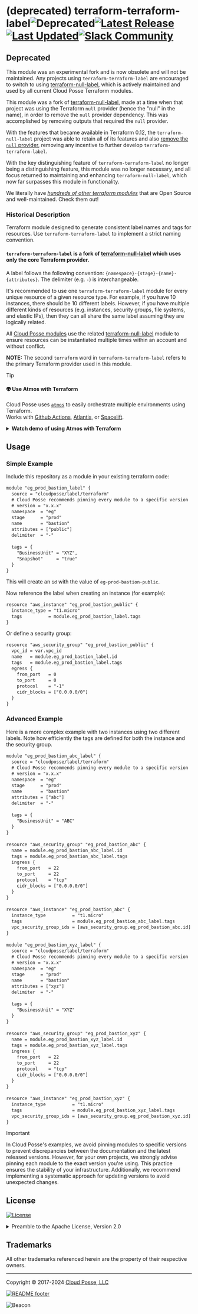 

<!-- markdownlint-disable -->
# (deprecated) terraform-terraform-label<img src="https://img.shields.io/badge/lifecycle-deprecated-critical?style=for-the-badge" alt="Deprecated"/><a href="https://github.com/cloudposse/terraform-terraform-label/releases/latest"><img src="https://img.shields.io/github/release/cloudposse/terraform-terraform-label.svg?style=for-the-badge" alt="Latest Release"/></a><a href="https://github.com/cloudposse/terraform-terraform-label/commits"><img src="https://img.shields.io/github/last-commit/cloudposse/terraform-terraform-label.svg?style=for-the-badge" alt="Last Updated"/></a><a href="https://slack.cloudposse.com"><img src="https://slack.cloudposse.com/for-the-badge.svg" alt="Slack Community"/></a>
<!-- markdownlint-restore -->

<!--




  ** DO NOT EDIT THIS FILE
  **
  ** This file was automatically generated by the `cloudposse/build-harness`.
  ** 1) Make all changes to `README.yaml`
  ** 2) Run `make init` (you only need to do this once)
  ** 3) Run`make readme` to rebuild this file.
  **
  ** (We maintain HUNDREDS of open source projects. This is how we maintain our sanity.)
  **





-->

## Deprecated

This module was an experimental fork and is now obsolete and will not be maintained.
Any projects using `terraform-terraform-label` are encouraged to switch to using
[terraform-null-label](https://github.com/cloudposse/terraform-null-label),
which is actively maintained and used by all current Cloud Posse Terraform modules.

This module was a fork of [terraform-null-label](https://github.com/cloudposse/terraform-null-label), made
at a time when that project was using the Terraform `null` provider (hence the "null" in the name), in order
to remove the `null` provider dependency. This was accomplished by removing outputs that required the `null`
provider.

With the features that became available in Terraform 0.12, the `terraform-null-label` project was able
to retain all of its features and also
[remove the `null` provider](https://github.com/cloudposse/terraform-null-label/commit/d6d24b80d687e76e029f39f444d0163b42c5d5e0),
removing any incentive to further develop `terraform-terraform-label`.

With the key distinguishing feature of `terraform-terraform-label` no longer being a distinguishing feature,
this module was no longer necessary, and all focus returned to maintaining and enhancing `terraform-null-label`,
which now far surpasses this module in functionality.

We literally have <a href="https://cpco.io/terraform-modules?utm_source=github&utm_medium=readme&utm_campaign=cloudposse/terraform-terraform-label&utm_content=terraform_modules">*hundreds of other terraform modules*</a> that are Open Source and well-maintained. Check them out!


### Historical Description

Terraform module designed to generate consistent label names and tags for resources. Use `terraform-terraform-label` to implement a strict naming convention.


#### `terraform-terraform-label` is a fork of [terraform-null-label](https://github.com/cloudposse/terraform-null-label) which uses only the core Terraform provider.

A label follows the following convention: `{namespace}-{stage}-{name}-{attributes}`. The delimiter (e.g. `-`) is interchangeable.

It's recommended to use one `terraform-terraform-label` module for every unique resource of a given resource type.
For example, if you have 10 instances, there should be 10 different labels.
However, if you have multiple different kinds of resources (e.g. instances, security groups, file systems, and elastic IPs), then they can all share the same label assuming they are logically related.

All [Cloud Posse modules](https://github.com/cloudposse?utf8=%E2%9C%93&q=terraform-&type=&language=) use
the related [terraform-null-label](https://github.com/cloudposse/terraform-null-label) module to ensure resources can be instantiated multiple times within an account and without conflict.

**NOTE:** The second `terraform` word in `terraform-terraform-label` refers to the primary Terraform provider used in this module.


> [!TIP]
> #### 👽 Use Atmos with Terraform
> Cloud Posse uses [`atmos`](https://atmos.tools) to easily orchestrate multiple environments using Terraform. <br/>
> Works with [Github Actions](https://atmos.tools/integrations/github-actions/), [Atlantis](https://atmos.tools/integrations/atlantis), or [Spacelift](https://atmos.tools/integrations/spacelift).
>
> <details>
> <summary><strong>Watch demo of using Atmos with Terraform</strong></summary>
> <img src="https://github.com/cloudposse/atmos/blob/master/docs/demo.gif?raw=true"/><br/>
> <i>Example of running <a href="https://atmos.tools"><code>atmos</code></a> to manage infrastructure from our <a href="https://atmos.tools/quick-start/">Quick Start</a> tutorial.</i>
> </detalis>





## Usage

### Simple Example

Include this repository as a module in your existing terraform code:

```hcl
module "eg_prod_bastion_label" {
  source = "cloudposse/label/terraform"
  # Cloud Posse recommends pinning every module to a specific version
  # version = "x.x.x"
  namespace  = "eg"
  stage      = "prod"
  name       = "bastion"
  attributes = ["public"]
  delimiter  = "-"

  tags = {
    "BusinessUnit" = "XYZ",
    "Snapshot"     = "true"
  }
}
```

This will create an `id` with the value of `eg-prod-bastion-public`.

Now reference the label when creating an instance (for example):

```hcl
resource "aws_instance" "eg_prod_bastion_public" {
  instance_type = "t1.micro"
  tags          = module.eg_prod_bastion_label.tags
}
```

Or define a security group:

```hcl
resource "aws_security_group" "eg_prod_bastion_public" {
  vpc_id = var.vpc_id
  name   = module.eg_prod_bastion_label.id
  tags   = module.eg_prod_bastion_label.tags
  egress {
    from_port   = 0
    to_port     = 0
    protocol    = "-1"
    cidr_blocks = ["0.0.0.0/0"]
  }
}
```


### Advanced Example

Here is a more complex example with two instances using two different labels. Note how efficiently the tags are defined for both the instance and the security group.

```hcl
module "eg_prod_bastion_abc_label" {
  source = "cloudposse/label/terraform"
  # Cloud Posse recommends pinning every module to a specific version
  # version = "x.x.x"
  namespace  = "eg"
  stage      = "prod"
  name       = "bastion"
  attributes = ["abc"]
  delimiter  = "-"

  tags = {
    "BusinessUnit" = "ABC"
  }
}

resource "aws_security_group" "eg_prod_bastion_abc" {
  name = module.eg_prod_bastion_abc_label.id
  tags = module.eg_prod_bastion_abc_label.tags
  ingress {
    from_port   = 22
    to_port     = 22
    protocol    = "tcp"
    cidr_blocks = ["0.0.0.0/0"]
  }
}

resource "aws_instance" "eg_prod_bastion_abc" {
  instance_type          = "t1.micro"
  tags                   = module.eg_prod_bastion_abc_label.tags
  vpc_security_group_ids = [aws_security_group.eg_prod_bastion_abc.id]
}

module "eg_prod_bastion_xyz_label" {
  source = "cloudposse/label/terraform"
  # Cloud Posse recommends pinning every module to a specific version
  # version = "x.x.x"
  namespace  = "eg"
  stage      = "prod"
  name       = "bastion"
  attributes = ["xyz"]
  delimiter  = "-"

  tags = {
    "BusinessUnit" = "XYZ"
  }
}

resource "aws_security_group" "eg_prod_bastion_xyz" {
  name = module.eg_prod_bastion_xyz_label.id
  tags = module.eg_prod_bastion_xyz_label.tags
  ingress {
    from_port   = 22
    to_port     = 22
    protocol    = "tcp"
    cidr_blocks = ["0.0.0.0/0"]
  }
}

resource "aws_instance" "eg_prod_bastion_xyz" {
  instance_type          = "t1.micro"
  tags                   = module.eg_prod_bastion_xyz_label.tags
  vpc_security_group_ids = [aws_security_group.eg_prod_bastion_xyz.id]
}
```

> [!IMPORTANT]
> In Cloud Posse's examples, we avoid pinning modules to specific versions to prevent discrepancies between the documentation
> and the latest released versions. However, for your own projects, we strongly advise pinning each module to the exact version
> you're using. This practice ensures the stability of your infrastructure. Additionally, we recommend implementing a systematic
> approach for updating versions to avoid unexpected changes.







## License

<a href="https://opensource.org/licenses/Apache-2.0"><img src="https://img.shields.io/badge/License-Apache%202.0-blue.svg?style=for-the-badge" alt="License"></a>

<details>
<summary>Preamble to the Apache License, Version 2.0</summary>
<br/>
<br/>

Complete license is available in the [`LICENSE`](LICENSE) file.

```text
Licensed to the Apache Software Foundation (ASF) under one
or more contributor license agreements.  See the NOTICE file
distributed with this work for additional information
regarding copyright ownership.  The ASF licenses this file
to you under the Apache License, Version 2.0 (the
"License"); you may not use this file except in compliance
with the License.  You may obtain a copy of the License at

  https://www.apache.org/licenses/LICENSE-2.0

Unless required by applicable law or agreed to in writing,
software distributed under the License is distributed on an
"AS IS" BASIS, WITHOUT WARRANTIES OR CONDITIONS OF ANY
KIND, either express or implied.  See the License for the
specific language governing permissions and limitations
under the License.
```
</details>

## Trademarks

All other trademarks referenced herein are the property of their respective owners.


---
Copyright © 2017-2024 [Cloud Posse, LLC](https://cpco.io/copyright)


<a href="https://cloudposse.com/readme/footer/link?utm_source=github&utm_medium=readme&utm_campaign=cloudposse/terraform-terraform-label&utm_content=readme_footer_link"><img alt="README footer" src="https://cloudposse.com/readme/footer/img"/></a>

<img alt="Beacon" width="0" src="https://ga-beacon.cloudposse.com/UA-76589703-4/cloudposse/terraform-terraform-label?pixel&cs=github&cm=readme&an=terraform-terraform-label"/>
